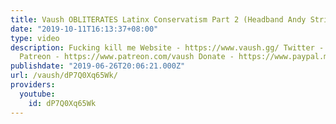 ```yaml
---
title: Vaush OBLITERATES Latinx Conservatism Part 2 (Headband Andy Strikes Back)
date: "2019-10-11T16:13:37+08:00"
type: video
description: Fucking kill me Website - https://www.vaush.gg/ Twitter - https://twitter.com/VaushV
  Patreon - https://www.patreon.com/vaush Donate - https://www.paypal.me/vaush
publishdate: "2019-06-26T20:06:21.000Z"
url: /vaush/dP7Q0Xq65Wk/
providers:
  youtube:
    id: dP7Q0Xq65Wk
---
```

